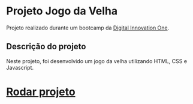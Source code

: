 # Projeto Jogo da Velha

Projeto realizado durante um bootcamp da [Digital Innovation One](https://digitalinnovation.one).

## Descrição do projeto
Neste projeto, foi desenvolvido um jogo da velha utilizando HTML, CSS e Javascript.

# [Rodar projeto](https://geovaneramirez.github.io/Projeto_Jogo_da_Velha/)


